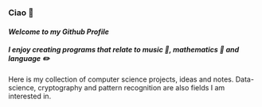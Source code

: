 ### Ciao 👋

#### *Welcome to my Github Profile*

#### *I enjoy creating programs that relate to music 🎹, mathematics 📖 and language ✏️* 

Here is my collection of computer science projects, ideas and notes. Data-science, cryptography and pattern recognition are also fields I am interested in.





<!--
**Delmastro/Delmastro** is a ✨ _special_ ✨ repository because its `README.md` (this file) appears on your GitHub profile.

Here are some ideas to get you started:

- 🔭 I’m currently working on ...
- 🌱 I’m currently learning ...
- 👯 I’m looking to collaborate on ...
- 🤔 I’m looking for help with ...
- 💬 Ask me about ...
- 📫 How to reach me: ...
- 😄 Pronouns: ...
- ⚡ Fun fact: ...
-->

